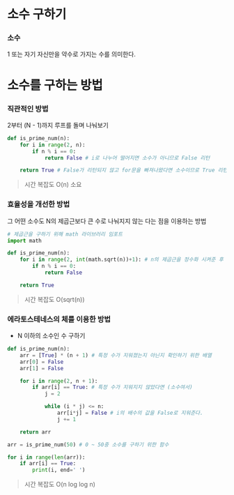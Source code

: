   # 소수 구하기
  ### 소수
  1 또는 자기 자신만을 약수로 가지는 수를 의미한다.
  # 소수를 구하는 방법
  ### 직관적인 방법
  2부터 (N - 1)까지 루프를 돌며 나눠보기
  ```python
  def is_prime_num(n):
      for i in range(2, n):
          if n % i == 0:
              return False # i로 나누어 떨어지면 소수가 아니므로 False 리턴

      return True # False가 리턴되지 않고 for문을 빠져나왔다면 소수이므로 True 리턴
  ```
  > 시간 복잡도 O(n) 소요
  ### 효율성을 개선한 방법
  그 어떤 소수도 N의 제곱근보다 큰 수로 나눠지지 않는 다는 점을 이용하는 방법
  ```python
  # 제곱근을 구하기 위해 math 라이브러리 임포트
  import math

  def is_prime_num(n):
      for i in range(2, int(math.sqrt(n))+1): # n의 제곱근을 정수화 시켜준 후 + 1
          if n % i == 0:
              return False

      return True
  ```
  > 시간 복잡도 O(sqrt(n))
  ### 에라토스테네스의 체를 이용한 방법
  - N 이하의 소수인 수 구하기
  ```python
  def is_prime_num(n):
      arr = [True] * (n + 1) # 특정 수가 지워졌는지 아닌지 확인하기 위한 배열
      arr[0] = False
      arr[1] = False

      for i in range(2, n + 1):
          if arr[i] == True: # 특정 수가 지워지지 않았다면 (소수여서)
              j = 2

              while (i * j) <= n:
                  arr[i*j] = False # i의 배수의 값을 False로 지워준다.
                  j += 1

      return arr

  arr = is_prime_num(50) # 0 ~ 50중 소수를 구하기 위한 함수

  for i in range(len(arr)):
      if arr[i] == True:
          print(i, end=' ')
  ```
  > 시간 복잡도 O(n log log n)
